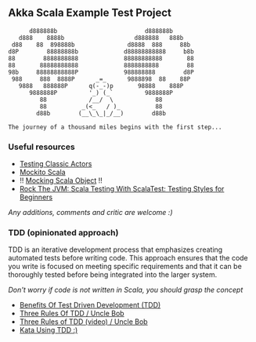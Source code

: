 ## Akka Scala Example Test Project

```      
      d888888b                         d888888b
   d888    8888b                    d888888   888b
 d88    88  898888b               d8888  888     88b
d8P        88888888b             d88888888888     b8b
88        8888888888             88888888888       88
88       88888888888             8888888888        88
98b     88888888888P             988888888        d8P
 988     888  8888P      _=_      9888898  88    88P
   9888   888888P      q(-_-)p       98888    888P
      9888888P         '_) (_`         9888888P
         88            /__/  \            88
         88          _(<_   / )_          88
        d88b        (__\_\_|_/__)        d88b

The journey of a thousand miles begins with the first step...        
```

### Useful resources
- [Testing Classic Actors](https://doc.akka.io/docs/akka/current/testing.html)
- [Mockito Scala](https://github.com/mockito/mockito-scala#mockito-scala)
- !! [Mocking Scala Object](https://github.com/mockito/mockito-scala#mocking-scala-object) !!
- [Rock The JVM: Scala Testing With ScalaTest: Testing Styles for Beginners](https://www.youtube.com/watch?v=VqnEjorXq0k)

_Any additions, comments and critic are welcome :)_

### TDD (opinionated approach)
TDD is an iterative development process that emphasizes creating automated tests before writing code. 
This approach ensures that the code you write is focused on meeting specific requirements 
and that it can be thoroughly tested before being integrated into the larger system.

_Don't worry if code is not written in Scala, you should grasp the concept_
- [Benefits Of Test Driven Development (TDD)](https://northcoders.com/company/blog/the-benefits-of-test-driven-development-tdd)
- [Three Rules Of TDD / Uncle Bob](http://butunclebob.com/ArticleS.UncleBob.TheThreeRulesOfTdd)
- [Three Rules of TDD (video) / Uncle Bob](https://www.youtube.com/watch?v=qkblc5WRn-U)
- [Kata Using TDD :)](https://www.statuscake.com/blog/serving-code-katas-using-test-driven-development/)
